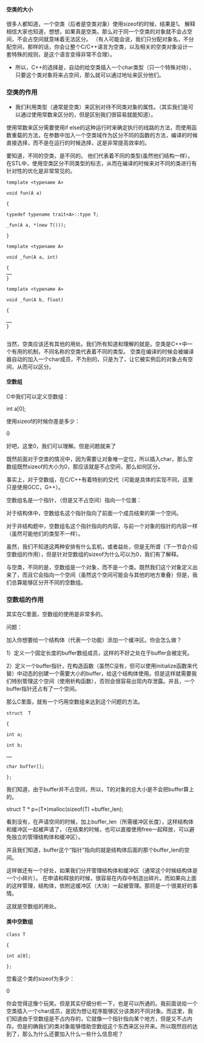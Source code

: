 #### 空类的大小

很多人都知道，一个空类（后者是空类对象）使用sizeof的时候，结果是1。
解释相信大家也知道，想想，如果真是空类。那么对于同一个空类的对象就不会占空间，不会占空间就意味着无法区分。
（有人可能会说，我们只分配对象名，不分配空间，那样的话，你会让整个C/C++语言为空类，以及相关的空类对象设计一套特殊的规则，是这个语言变得非常不合理）。
* 所以，C++的选择是，自动的给空类插入一个char类型（只一个特殊对待），只要这个类对象将来占空间，那么就可以通过地址来区分他们。



### 空类的作用

* 我们利用类型（通常是空类）来区别对待不同类对象的属性。（其实我们是可以通过使用常数来区分的，但是区别我们很容易就能知道）。

使用常数来区分需要使用if else的这种运行时来确定执行的线路的方法，而使用函数重载的方法，在参数中加入一个空类域作为区分不同的函数的方法，编译的时候直接选择，而不是在运行的时候选择，这是非常提高效率的。

要知道，不同的空类，是不同的。
他们代表着不同的类型(虽然他们结构一样）。在STL中，使用空类区分不同类型的标志，从而在编译的时候来对不同的类进行有针对性的优化是非常常见的。
```
template <typename A>

void fun(A a)

{

typedef typename trait<A>::type T;

_fun(A a, *(new T()));

}

template <typename A>

void _fun(A a, int)

{
……
}

template <typename A>

void _fun(A b, float)

{

……
}


```
当然，空类应该还有其他的用处。我们所有知道和理解的就是。空类是C++中一个有用的机制，不同名称的空类代表着不同的类型。
空类在编译的时候会被编译器自动的加入一个char成员，不为别的，只是为了，让它被实例后的对象占有空间，从而可以区分。



#### 空数组

C中我们可以定义空数组：

int a[0];

使用sizeof的时候你差是多少：

0

好吧，这里0，我们可以理解。但是问题就来了

既然前面对于空类的情况中，因为需要让对象唯一定位，所以插入char，那么空数组既然sizeof的大小为0，那应该就是不占空间，那么如何区分。

事实上，对于空数组，在C/C++有着特别的交代（可能是具体的实现不同，这里只是使用GCC，G++）。

空数组名是一个指针，（但是又不占空间）指向一个位置：

对于结构体中，空数组名这个指针指向了前面一个成员结束的第一个空间。

对于非结构题中，空数组名这个指针指向的内容，与前一个对象的指针的内容一样（虽然可能他们的类型不一样）。

虽然，我们不知道这两种安排有什么玄机，或者益处，但是无所谓（下一节会介绍空数组的作用），但是针对空数组的sizeof为什么可以为0，我们有了解释。



与空类，不同的是，空数组是一个对象，而不是一个类。既然我们这个对象定义出来了，而且它会指向一个空间（虽然这个空间可能会与其他的地方重叠）但是，我们总算能够区分开不同的空数组。



### 空数组的作用

其实在C里面，空数组的使用是非常多的。

问题：


加入你想要给一个结构体（代表一个功能）添加一个缓冲区。你会怎么做？

1）定义一个固定长度的buffer数组成员，这样的不好之处在于buffer会被定死。

2）定义一个buffer指针，在构造函数（虽然C没有，但可以使用initialize函数来代替）中动态的创建一个需要大小的buffer，给这个结构体使用。但是这样就需要我们特别管理这个空间（使用析构函数），否则会很容易出现内存泄露。并且，一个buffer指针还占有了一个空间。



那么C里面，就有一个巧用空数组来达到这个问题的方法。


```
struct  T

{

int a;

int b;

……

char buffer[];

};
```

我们知道，由于buffer并不占空间，所以，T的对象的总大小是不会把buffer算上的。



struct T * p=(T*)malloc(sizeof(T) +buffer_len);

看到没有，在声请空间的时候，加上buffer_len（所需缓冲区长度），这样结构体和缓冲区一起被声请了，（在结束的时候，也可以直接使用free一起释放，可以避免独立的管理结构体和缓冲区）。

并且我们知道，buffer这个“指针”指向的就是结构体后面的那个buffer_len的空间。



这样做还有一个好处，如果我们分开管理结构体和缓冲区（通常这个时候结构体是一个小碎片）。
在申请和释放的时候，很容易在内存中制造出碎片。而如果向上面的这样管理，结构体，依附这缓冲区（大块）一起被管理。那将是一个很美好的事情。

这就是空数组的用处。

#### 类中空数组
```
class T

{

int a[0];

};
```
您看这个类的sizeof为多少：

0

你会觉得这像个玩笑。但是其实仔细分析一下，也是可以所通的。我前面说给一个空类插入一个char成员，是因为想让程序能够区分该类的不同对象。而这里，我们知道由于空数组是不占内存的，它就像一个指针指向某个地方，但是又不占内存。但是的确我们的类对象能够借助空数组这个东西来区分开来。所以既然目的达到了，那么为什么还要加入什么一些什么信息呢？